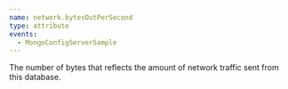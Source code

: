 ```yaml
---
name: network.bytesOutPerSecond
type: attribute
events:
  - MongoConfigServerSample
---
```


The number of bytes that reflects the amount of network traffic sent from this database.